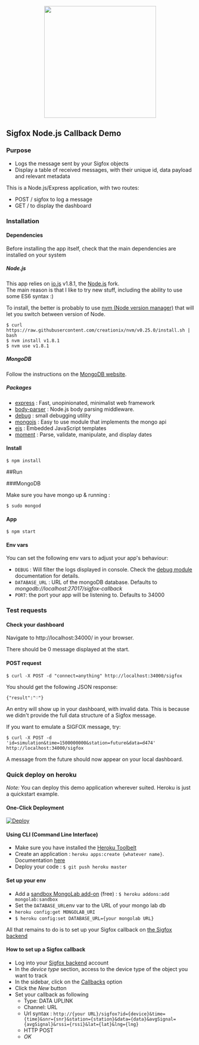 <p align="center"><img src ="http://www.sigfox.com/themes/custom/sigfox/images/logo-2016.svg" width="300"></p>

## Sigfox Node.js Callback Demo

### Purpose

* Logs the message sent by your Sigfox objects
* Display a table of received messages, with their unique id, data payload and relevant metadata

This is a Node.js/Express application, with two routes:

* POST / sigfox to log a message
* GET / to display the dashboard


### Installation

#### Dependencies

Before installing the app itself, check that the main dependencies are installed on your system

##### Node.js

This app relies on [io.js](http://iojs.org) v1.8.1, the [Node.js](http://nodejs.org) fork.  
The main reason is that I like to try new stuff, including the ability to use some ES6 syntax :)

To install, the better is probably to use [nvm (Node version manager)](https://github.com/creationix/nvm) that will let you switch between version of Node.

```
$ curl https://raw.githubusercontent.com/creationix/nvm/v0.25.0/install.sh | bash
$ nvm install v1.8.1
$ nvm use v1.8.1
```

##### MongoDB

Follow the instructions on the [MongoDB website](https://www.mongodb.org/downloads).


##### Packages

* [express](http://expressjs.com) : Fast, unopinionated, minimalist web framework
* [body-parser](http://npmjs.com/body-parser) : Node.js body parsing middleware.
* [debug](http://npmjs.com/debug) : small debugging utility
* [mongojs](http://npmjs.com/mongojs) : Easy to use module that implements the mongo api
* [ejs](http://npmjs.com/ejs) : Embedded JavaScript templates
* [moment](http://npmjs.com/moment) : Parse, validate, manipulate, and display dates

#### Install

````
$ npm install
````

##Run

###MongoDB

Make sure you have mongo up & running :

```
$ sudo mongod
```


#### App
```
$ npm start
```

#### Env vars

You can set the following env vars to adjust your app's behaviour:

* `DEBUG` : Will filter the logs displayed in console. Check the [debug module](https://github.com/visionmedia/debug) documentation for details.
* `DATABASE_URL` : URL of the mongoDB database. Defaults to _mongodb://localhost:27017/sigfox-callback_
* `PORT`: the port your app will be listening to. Defaults to 34000


### Test requests

#### Check your dashboard

Navigate to http://localhost:34000/ in your browser.

There should be 0 message displayed at the start.

#### POST request

```
$ curl -X POST -d "connect=anything" http://localhost:34000/sigfox
```

You should get the following JSON response:
```
{"result":"♡"}
```

An entry will show up in your dashboard, with invalid data. This is because we didn't provide the full data structure of a Sigfox message.  

If you want to emulate a SIGFOX message, try:  

```
$ curl -X POST -d 'id=simulation&time=1500000000&station=future&data=d474' http://localhost:34000/sigfox
```

A message from the future should now appear on your local dashboard.

### Quick deploy on heroku

_Note:_ You can deploy this demo application wherever suited. Heroku is just a quickstart example.

#### One-Click Deployment

[![Deploy](https://www.herokucdn.com/deploy/button.png)](https://heroku.com/deploy?template=https://github.com/nicolsc/sigfox-callback-demo/tree/master)

#### Using CLI (Command Line Interface)

* Make sure you have installed the [Heroku Toolbelt](https://toolbelt.heroku.com/)
* Create an application : `heroku apps:create {whatever name}`. Documentation [here](https://devcenter.heroku.com/articles/creating-apps)
* Deploy your code : `$ git push heroku master`

#### Set up your env
* Add a [sandbox MongoLab add-on](https://elements.heroku.com/addons/mongolab#addon-docs) (free) : `$ heroku addons:add mongolab:sandbox`
* Set the `DATABASE_URL`env var to the URL of your mongo lab db
* `heroku config:get MONGOLAB_URI`
* `$ heroku config:set DATABASE_URL={your mongolab URL}`

All that remains to do is to set up your Sigfox callback on [the Sigfox backend](https://backend.sigfox.com)


#### How to set up a Sigfox callback

* Log into your [Sigfox backend](http://backend.sigfox.com) account
* In the _device type_ section, access to the device type of the object you want to track
* In the sidebar, click on the [Callbacks](http://backend.sigfox.com/devictype/:key/callbacks) option
* Click the _New_ button
* Set your callback as following
  * Type: DATA UPLINK
  * Channel: URL
  * Url syntax :   `http://{your URL}/sigfox?id={device}&time={time}&snr={snr}&station={station}&data={data}&avgSignal={avgSignal}&rssi={rssi}&lat={lat}&lng={lng}`
  * HTTP POST
  * _OK_
  
